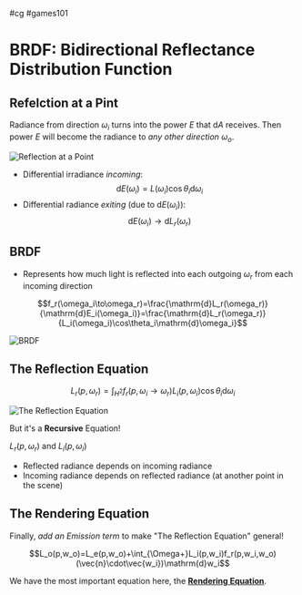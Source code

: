 #cg #games101
# BRDF: Bidirectional Reflectance Distribution Function

## Refelction at a Pint

Radiance from direction $\omega_i$ turns into the power $E$ that $\mathrm{d}A$ receives. Then power $E$ will become the radiance to *any other direction $\omega_o$*.

![Reflection at a Point](Reflection%20at%20a%20Point.png)

- Differential irradiance *incoming*: $$\mathrm{d}E(\omega_i)=L(\omega_i)\cos\theta_i\mathrm{d}\omega_i$$
- Differential radiance *exiting* (due to $\mathrm{d}E(\omega_i)$):$$\mathrm{d}E(\omega_i) \to \mathrm{d}L_r(\omega_r)$$

## BRDF

- Represents how much light is reflected into each outgoing $\omega_r$ from each incoming direction

$$f_r(\omega_i\to\omega_r)=\frac{\mathrm{d}L_r(\omega_r)}{\mathrm{d}E_i(\omega_i)}=\frac{\mathrm{d}L_r(\omega_r)}{L_i(\omega_i)\cos\theta_i\mathrm{d}\omega_i}$$

![BRDF](BRDF.png)

## The Reflection Equation

$$L_r(p,\omega_r)=\int_{H^2}f_r(p,\omega_i\to\omega_r)L_i(p,\omega_i)\cos\theta_i\mathrm{d}\omega_i$$

![The Reflection Equation](The%20Reflection%20Equation.png)

But it's a **Recursive** Equation!

$L_r(p,\omega_r)$ and $L_i(p,\omega_i)$

- Reflected radiance depends on incoming radiance
- Incoming radiance depends on reflected radiance (at another point in the scene)

## The Rendering Equation

Finally, *add an Emission term* to make "The Reflection Equation" general!

$$L_o(p,w_o)=L_e(p,w_o)+\int_{\Omega+}L_i(p,w_i)f_r(p,w_i,w_o)(\vec{n}\cdot\vec{w_i})\mathrm{d}w_i$$

We have the most important equation here, the **[Rendering Equation](Rendering%20Equation.md)**.

